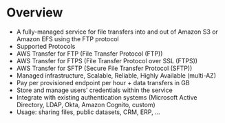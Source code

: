 # Overview

- A fully-managed service for file transfers into and out of Amazon S3 or Amazon EFS using the FTP protocol
- Supported Protocols
- AWS Transfer for FTP (File Transfer Protocol (FTP))
- AWS Transfer for FTPS (File Transfer Protocol over SSL (FTPS))
- AWS Transfer for SFTP (Secure File Transfer Protocol (SFTP))
- Managed infrastructure, Scalable, Reliable, Highly Available (multi-AZ)
- Pay per provisioned endpoint per hour + data transfers in GB
- Store and manage users’ credentials within the service
- Integrate with existing authentication systems (Microsoft Active Directory, LDAP, Okta, Amazon Cognito, custom)
- Usage: sharing files, public datasets, CRM, ERP, …
